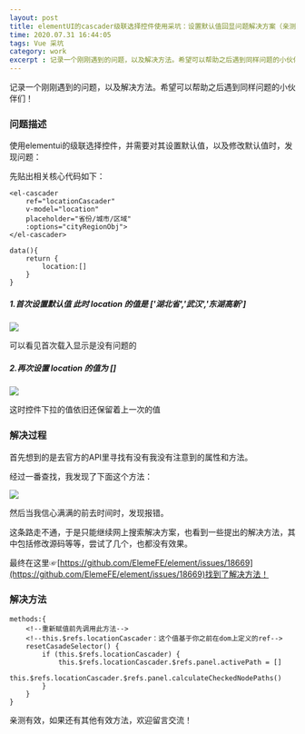 ```yaml
---
layout: post
title: elementUI的cascader级联选择控件使用采坑：设置默认值回显问题解决方案（亲测有效！）
time: 2020.07.31 16:44:05
tags: Vue 采坑
category: work
excerpt : 记录一个刚刚遇到的问题，以及解决方法。希望可以帮助之后遇到同样问题的小伙伴们！
---
```


记录一个刚刚遇到的问题，以及解决方法。希望可以帮助之后遇到同样问题的小伙伴们！

### 问题描述
使用elementui的级联选择控件，并需要对其设置默认值，以及修改默认值时，发现问题：

先贴出相关核心代码如下：

```
<el-cascader
    ref="locationCascader"
    v-model="location"
    placeholder="省份/城市/区域"
    :options="cityRegionObj">
</el-cascader>

data(){
    return {
        location:[]
    }
}

```


##### 1.首次设置默认值 此时 location 的值是 ['湖北省','武汉','东湖高新']
<img src="https://seven777777.github.io/myblog/images/post/2020-07-31-el-cascader-bugfix/el_cascader01.gif" />

可以看见首次载入显示是没有问题的

##### 2.再次设置 location 的值为 []

<img src="https://seven777777.github.io/myblog/images/post/2020-07-31-el-cascader-bugfix/el_cascader02.gif" />

这时控件下拉的值依旧还保留着上一次的值

### 解决过程
首先想到的是去官方的API里寻找有没有我没有注意到的属性和方法。

经过一番查找，我发现了下面这个方法：

<img src="https://seven777777.github.io/myblog/images/post/2020-07-31-el-cascader-bugfix/el_cascader03.png" />

然后当我信心满满的前去时间时，发现报错。

这条路走不通，于是只能继续网上搜索解决方案，也看到一些提出的解决方法，其中包括修改源码等等，尝试了几个，也都没有效果。

最终在这里☞[https://github.com/ElemeFE/element/issues/18669](https://github.com/ElemeFE/element/issues/18669)找到了解决方法！

### 解决方法
```
methods:{
    <!--重新赋值前先调用此方法-->
    <!--this.$refs.locationCascader：这个值基于你之前在dom上定义的ref-->
    resetCasadeSelector() {
        if (this.$refs.locationCascader) {
            this.$refs.locationCascader.$refs.panel.activePath = []
            this.$refs.locationCascader.$refs.panel.calculateCheckedNodePaths()
        }
    }
}
```
亲测有效，如果还有其他有效方法，欢迎留言交流！